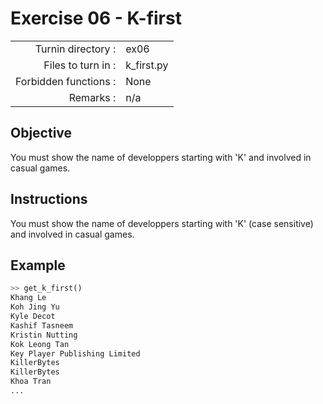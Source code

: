 # Exercise 06 - K-first

|                         |                    |
| -----------------------:| ------------------ |
|   Turnin directory :    |  ex06              |
|   Files to turn in :    |  k_first.py       |
|   Forbidden functions :  |  None              |
|   Remarks :             |  n/a               |


## Objective

You must show the name of developpers starting with 'K' and involved in casual games.

## Instructions

You must show the name of developpers starting with 'K' (case sensitive) and involved in casual games.

## Example

```python
>> get_k_first()
Khang Le
Koh Jing Yu
Kyle Decot
Kashif Tasneem
Kristin Nutting
Kok Leong Tan
Key Player Publishing Limited
KillerBytes
KillerBytes
Khoa Tran
...
```